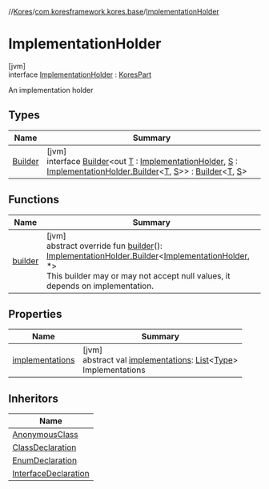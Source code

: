 //[Kores](../../../index.md)/[com.koresframework.kores.base](../index.md)/[ImplementationHolder](index.md)

# ImplementationHolder

[jvm]\
interface [ImplementationHolder](index.md) : [KoresPart](../../com.koresframework.kores/-kores-part/index.md)

An implementation holder

## Types

| Name | Summary |
|---|---|
| [Builder](-builder/index.md) | [jvm]<br>interface [Builder](-builder/index.md)<out [T](-builder/index.md) : [ImplementationHolder](index.md), [S](-builder/index.md) : [ImplementationHolder.Builder](-builder/index.md)<[T](-builder/index.md), [S](-builder/index.md)>> : [Builder](../../com.koresframework.kores.builder/-builder/index.md)<[T](-builder/index.md), [S](-builder/index.md)> |

## Functions

| Name | Summary |
|---|---|
| [builder](builder.md) | [jvm]<br>abstract override fun [builder](builder.md)(): [ImplementationHolder.Builder](-builder/index.md)<[ImplementationHolder](index.md), *><br>This builder may or may not accept null values, it depends on implementation. |

## Properties

| Name | Summary |
|---|---|
| [implementations](implementations.md) | [jvm]<br>abstract val [implementations](implementations.md): [List](https://kotlinlang.org/api/latest/jvm/stdlib/kotlin.collections/-list/index.html)<[Type](https://docs.oracle.com/javase/8/docs/api/java/lang/reflect/Type.html)><br>Implementations |

## Inheritors

| Name |
|---|
| [AnonymousClass](../-anonymous-class/index.md) |
| [ClassDeclaration](../-class-declaration/index.md) |
| [EnumDeclaration](../-enum-declaration/index.md) |
| [InterfaceDeclaration](../-interface-declaration/index.md) |
